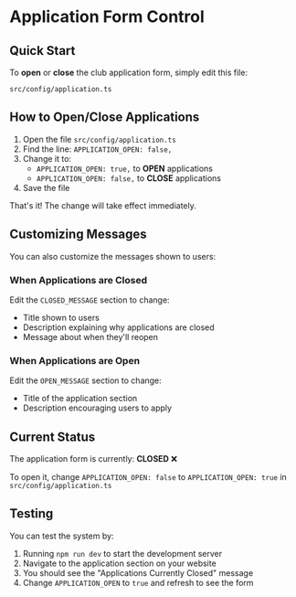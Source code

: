 # Application Form Control

## Quick Start

To **open** or **close** the club application form, simply edit this file:

```
src/config/application.ts
```

## How to Open/Close Applications

1. Open the file `src/config/application.ts`
2. Find the line: `APPLICATION_OPEN: false,`
3. Change it to:
   - `APPLICATION_OPEN: true,` to **OPEN** applications
   - `APPLICATION_OPEN: false,` to **CLOSE** applications
4. Save the file

That's it! The change will take effect immediately.

## Customizing Messages

You can also customize the messages shown to users:

### When Applications are Closed
Edit the `CLOSED_MESSAGE` section to change:
- Title shown to users
- Description explaining why applications are closed
- Message about when they'll reopen

### When Applications are Open
Edit the `OPEN_MESSAGE` section to change:
- Title of the application section
- Description encouraging users to apply

## Current Status

The application form is currently: **CLOSED** ❌

To open it, change `APPLICATION_OPEN: false` to `APPLICATION_OPEN: true` in `src/config/application.ts`

## Testing

You can test the system by:
1. Running `npm run dev` to start the development server
2. Navigate to the application section on your website
3. You should see the "Applications Currently Closed" message
4. Change `APPLICATION_OPEN` to `true` and refresh to see the form